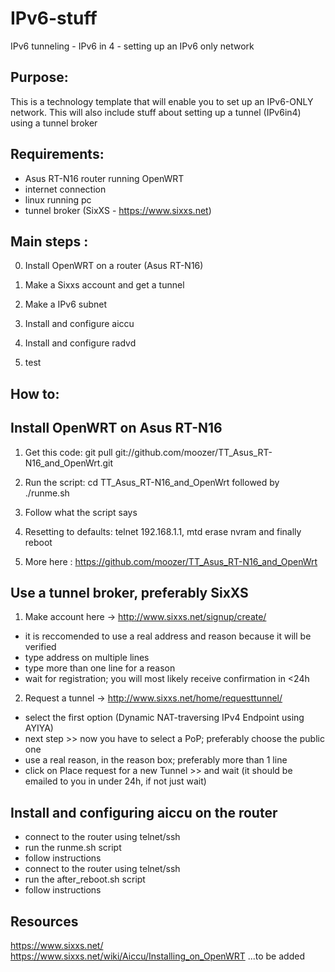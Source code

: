 IPv6-stuff
==========

IPv6 tunneling - IPv6 in 4 - setting up an IPv6 only network

Purpose:
------------

This is a technology template that will enable you to set up an IPv6-ONLY network. This will also include stuff about setting up a tunnel (IPv6in4) using a tunnel broker 


Requirements:
------------

- Asus RT-N16 router running OpenWRT
- internet connection
- linux running pc
- tunnel broker (SixXS - https://www.sixxs.net)


Main steps : 
------------

0. Install OpenWRT on a router (Asus RT-N16)

1. Make a Sixxs account and get a tunnel

2. Make a IPv6 subnet

3. Install and configure aiccu 

4. Install and configure radvd

5. test

How to:
------------

Install OpenWRT on Asus RT-N16 
------------

1. Get this code: git pull git://github.com/moozer/TT_Asus_RT-N16_and_OpenWrt.git

2. Run the script: cd TT_Asus_RT-N16_and_OpenWrt followed by ./runme.sh

3. Follow what the script says

4. Resetting to defaults: telnet 192.168.1.1, mtd erase nvram and finally reboot

5. More here : https://github.com/moozer/TT_Asus_RT-N16_and_OpenWrt

Use a tunnel broker, preferably SixXS
------------

1. Make account here -> http://www.sixxs.net/signup/create/ 

- it is reccomended to use a real address and reason because it will be verified
- type address on multiple lines
- type more than one line for a reason
- wait for registration; you will most likely receive confirmation in <24h

2. Request a tunnel -> http://www.sixxs.net/home/requesttunnel/

- select the first option (Dynamic NAT-traversing IPv4 Endpoint using AYIYA)
- next step >> now you have to select a PoP; preferably choose the public one
- use a real reason, in the reason box; preferably more than 1 line
- click on Place request for a new Tunnel >> and wait (it should be emailed to you in under 24h, if not just wait)

Install and configuring aiccu on the router
------------
- connect to the router using telnet/ssh
- run the runme.sh script
- follow instructions
- connect to the router using telnet/ssh
- run the after_reboot.sh script
- follow instructions




Resources
------------
https://www.sixxs.net/
https://www.sixxs.net/wiki/Aiccu/Installing_on_OpenWRT
...to be added